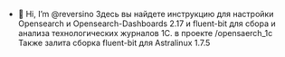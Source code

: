 - 👋 Hi, I’m @reversino
Здесь вы найдете инструкцию для настройки Opensearch и Opensearch-Dashboards 2.17 и fluent-bit для сбора и анализа технологических журналов 1С.
в проекте /opensaerch_1c
Также залита сборка fluent-bit для Astralinux 1.7.5 
<!---
reversino/reversino is a ✨ special ✨ repository because its `README.md` (this file) appears on your GitHub profile.
You can click the Preview link to take a look at your changes.
--->
